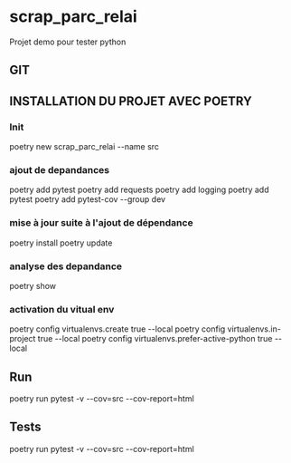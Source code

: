 # scrap_parc_relai
Projet demo pour tester python

## GIT

## INSTALLATION DU PROJET AVEC POETRY

### Init
poetry new scrap_parc_relai --name src

### ajout de depandances
poetry add pytest
poetry add requests
poetry add logging
poetry add pytest
poetry add pytest-cov --group dev

### mise à jour suite à l'ajout de dépendance
poetry install
poetry update


### analyse des depandance 
poetry show

### activation du vitual env
poetry config virtualenvs.create true --local
poetry config virtualenvs.in-project true --local
poetry config virtualenvs.prefer-active-python true --local

## Run
poetry run pytest -v --cov=src --cov-report=html 

## Tests
poetry run pytest -v --cov=src --cov-report=html 